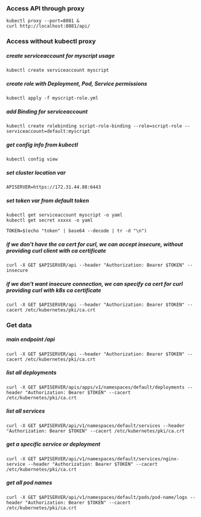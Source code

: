 ### Access API through proxy
    kubectl proxy --port=8081 &
    curl http://localhost:8081/api/

### Access without kubectl proxy

##### create serviceaccount for myscript usage
    kubectl create serviceaccount myscript

##### create role with Deployment, Pod, Service permissions
    kubectl apply -f myscript-role.yml

##### add Binding for serviceaccount
    kubectl create rolebinding script-role-binding --role=script-role --serviceaccount=default:myscript

##### get config info from kubectl
    kubectl config view

##### set cluster location var
    APISERVER=https://172.31.44.88:6443

##### set token var from default token
    kubectl get serviceaccount myscript -o yaml
    kubectl get secret xxxxx -o yaml

    TOKEN=$(echo "token" | base64 --decode | tr -d "\n")


##### if we don't have the ca cert for curl, we can accept insecure, without providing curl client with ca certificate 
    curl -X GET $APISERVER/api --header "Authorization: Bearer $TOKEN" --insecure

##### if we don't want insecure connection, we can specify ca cert for curl providing curl with k8s ca certificate
    curl -X GET $APISERVER/api --header "Authorization: Bearer $TOKEN" --cacert /etc/kubernetes/pki/ca.crt


### Get data

##### main endpoint /api
    curl -X GET $APISERVER/api --header "Authorization: Bearer $TOKEN" --cacert /etc/kubernetes/pki/ca.crt

##### list all deployments
    curl -X GET $APISERVER/apis/apps/v1/namespaces/default/deployments --header "Authorization: Bearer $TOKEN" --cacert /etc/kubernetes/pki/ca.crt

##### list all services
    curl -X GET $APISERVER/api/v1/namespaces/default/services --header "Authorization: Bearer $TOKEN" --cacert /etc/kubernetes/pki/ca.crt

##### get a specific service or deployment
    curl -X GET $APISERVER/api/v1/namespaces/default/services/nginx-service --header "Authorization: Bearer $TOKEN" --cacert /etc/kubernetes/pki/ca.crt

##### get all pod names
    curl -X GET $APISERVER/api/v1/namespaces/default/pods/pod-name/logs --header "Authorization: Bearer $TOKEN" --cacert /etc/kubernetes/pki/ca.crt
